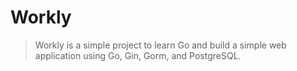 # Workly

> Workly is a simple project to learn Go and build a simple web application using Go, Gin, Gorm, and PostgreSQL.
